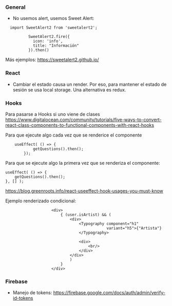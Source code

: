 ### General
- No usemos alert, usemos Sweet Alert:
```  
  import SweetAlert2 from 'sweetalert2';

          SweetAlert2.fire({
            icon: 'info',
            title: "Información"
          }).then()
```

Más ejemplos: https://sweetalert2.github.io/

### React
- Cambiar el estado causa un render. Por eso, para mantener el estado de sesión se usa local storage. Una alternativa es redux.

### Hooks
Para pasarse a Hooks si uno viene de clases
https://www.digitalocean.com/community/tutorials/five-ways-to-convert-react-class-components-to-functional-components-with-react-hooks

Para que ejecute algo cada vez que se renderice el componente
```    
    useEffect( () => {
            getQuestions().then();
        });
```

Para que se ejecute algo la primera vez que se renderiza el componente:
```
useEffect( () => {
    getQuestions().then();
}, [] );
```


https://blog.greenroots.info/react-useeffect-hook-usages-you-must-know

Ejemplo renderizado condicional:
```
                    <div>
                        { (user.isArtist) && (
                            <div>
                                <Typography component="h1"
                                            variant="h5">{"Artista"}
                                </Typography>

                                <div>
                                    <br/>
                                </div>
                            </div>
                            )
                        }
                    </div>
```

### Firebase
- Manejo de tokens: https://firebase.google.com/docs/auth/admin/verify-id-tokens
